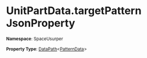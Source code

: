 # UnitPartData.targetPattern JsonProperty

<small>**Namespace**: SpaceUsurper</small>

<small>**Property Type**: [DataPath](../DataPath-1.md)&lt;[PatternData](../PatternData.md)&gt;</small>

